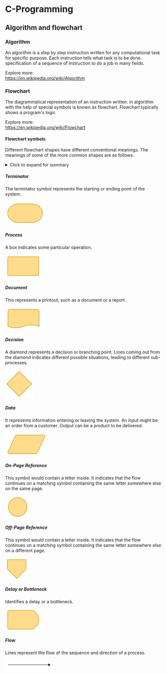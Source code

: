 # C-Programming

## Algorithm and flowchart

### Algorithm

An algorithm is a step by step instruction written for any computational task for specific purpose. Each instruction tells what task is to be done. specification of a sequence of instruction to do a job in many fields.

Explore more:\
https://en.wikipedia.org/wiki/Algorithm

### Flowchart

The diagrammatical representation of an instruction written. in algorithm with the help of special symbols is known as flowchart. Flowchart typically shows a program's logic

Explore more:\
https://en.wikipedia.org/wiki/Flowchart

#### Flowchart symbols

Different flowchart shapes have different conventional meanings. The meanings of some of the more common shapes are as follows:

<details><summary>Click to expand for summary</summary>

![flowchart_all](c-programming-assets/flowchart_all.png)

</details>

##### Terminator

The terminator symbol represents the starting or ending point of the system.

![flowchart_terminator](c-programming-assets/flowchart_terminator.png)

##### Process

A box indicates some particular operation.

![flowchart_process](c-programming-assets/flowchart_process.png)

##### Document

This represents a printout, such as a document or a report.

![flowchart_document](c-programming-assets/flowchart_document.png)

##### Decision

A diamond represents a decision or branching point. Lines coming out from the diamond indicates different possible situations, leading to different sub-processes.

![flowchart_decision](c-programming-assets/flowchart_decision.png)

##### Data

It represents information entering or leaving the system. An input might be an order from a customer. Output can be a product to be delivered.

![flowchart_data](c-programming-assets/flowchart_data.png)

##### On-Page Reference

This symbol would contain a letter inside. It indicates that the flow continues on a matching symbol containing the same letter somewhere else on the same page.

![flowchart_on_page_ref](c-programming-assets/flowchart_on_page_ref.png)

##### Off-Page Reference

This symbol would contain a letter inside. It indicates that the flow continues on a matching symbol containing the same letter somewhere else on a different page.

![flowchart_off_page_ref](c-programming-assets/flowchart_off_page_ref.png)

##### Delay or Bottleneck

Identifies a delay or a bottleneck.

![flowchart_delay](c-programming-assets/flowchart_delay.png)

##### Flow

Lines represent the flow of the sequence and direction of a process.

![flowchart_flow](c-programming-assets/flowchart_flow.png)

